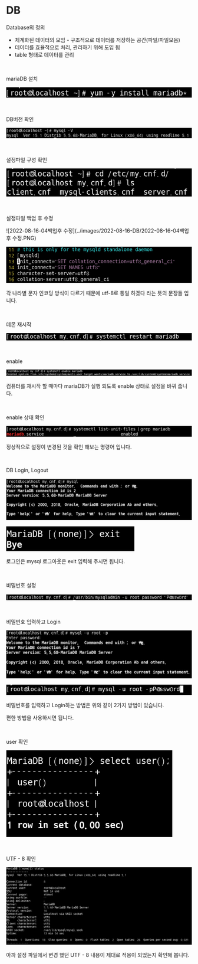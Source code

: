 # DB

Database의 정의

- 체계화된 데이터의 모임 - 구조적으로 데이터를 저장하는 공간(파일/파일모음)
- 데이터를 효율적으로 처리, 관리하기 위해 도입 됨
- table 형태로 데이터를 관리

<br>

mariaDB 설치

![2022-08-16-01db설치](../images/2022-08-16-DB/2022-08-16-01db설치.PNG)

<br>

DB버전 확인

![2022-08-16-02db버전확인](../images/2022-08-16-DB/2022-08-16-02db버전확인.PNG)

<br>

설정파일 구성 확인

![2022-08-16-03설정파일구성](../images/2022-08-16-DB/2022-08-16-03설정파일구성.PNG)

<br>

설정파일 백업 후 수정

![2022-08-16-04백업후 수정](../images/2022-08-16-DB/2022-08-16-04백업후 수정.PNG)

![2022-08-16-05파일수정](../images/2022-08-16-DB/2022-08-16-05파일수정.PNG)

각 나라별 문자 인코딩 방식이 다르기 때문에 utf-8로 통일 하겠다 라는 뜻의 문장들 입니다.

<br>

데몬 재시작

![2022-08-16-06데몬재시작](../images/2022-08-16-DB/2022-08-16-06데몬재시작.PNG)

<br>

enable

![2022-08-16-07인에이블](../images/2022-08-16-DB/2022-08-16-07인에이블.PNG)

컴퓨터를 재시작 할 때마다 mariaDB가 실행 되도록 enable 상태로 설정을 바꿔 줍니다.

<br>

enable 상태 확인

![2022-08-16-08인에이블확인](../images/2022-08-16-DB/2022-08-16-08인에이블확인.PNG)

정상적으로 설정이 변경된 것을 확인 해보는 명령어 입니다.

<br>

DB Login, Logout

![2022-08-16-09db접속](../images/2022-08-16-DB/2022-08-16-09db접속.PNG)

![2022-08-16-10db나오기](../images/2022-08-16-DB/2022-08-16-10db나오기.PNG)

로그인은 mysql 로그아웃은 exit 입력해 주시면 됩니다.

<br>

비밀번호 설정

![2022-08-16-11비밀번호설정](../images/2022-08-16-DB/2022-08-16-11비밀번호설정.PNG)

<br>

비밀번호 입력하고 Login

![2022-08-16-12비밀번호입력하고로그인](../images/2022-08-16-DB/2022-08-16-12비밀번호입력하고로그인.PNG)

![2022-08-16-13한번에로그인](../images/2022-08-16-DB/2022-08-16-13한번에로그인.PNG)

비밀번호를 입력하고 Login하는 방법은 위와 같이 2가지 방법이 있습니다.

편한 방법을 사용하시면 됩니다.

<br>

user 확인

![2022-08-16-15유저확인](../images/2022-08-16-DB/2022-08-16-15유저확인.PNG)

<br>

UTF - 8 확인

![2022-08-16-14utf8확인](../images/2022-08-16-DB/2022-08-16-14utf8확인.PNG)

아까 설정 파일에서 변경 했던 UTF - 8 내용이 제대로 적용이 되었는지 확인해 봅니다.

<br>

